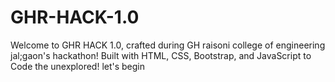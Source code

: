 # GHR-HACK-1.0
Welcome to GHR HACK 1.0, crafted during GH raisoni college of engineering jal;gaon's hackathon! Built with HTML, CSS, Bootstrap, and JavaScript to Code the unexplored!
let's begin
